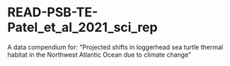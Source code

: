 # READ-PSB-TE-Patel_et_al_2021_sci_rep
A data compendium for: "Projected shifts in loggerhead sea turtle thermal habitat in the Northwest Atlantic Ocean due to climate change"
